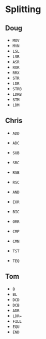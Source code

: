 # Splitting

## Doug
- `MOV`
- `MVN`
- `LSL`
- `LSR`
- `ASR`
- `ROR`
- `RRX`
- `STR`
- `LDR`
- `STRB`
- `LDRB`
- `STM`
- `LDM`

## Chris
- `ADD`
- `ADC`
- `SUB`
- `SBC`
- `RSB`
- `RSC`
- `AND`
- `EOR`
- `BIC`
- `ORR`

- `CMP`
- `CMN`
- `TST`
- `TEQ`

## Tom
- `B`
- `BL`
- `DCD`
- `DCB`
- `ADR`
- `LDR=`
- `FILL`
- `EQU`
- `END`
